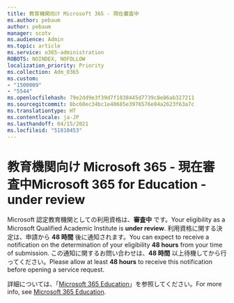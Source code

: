 ```yaml
---
title: 教育機関向け Microsoft 365 - 現在審査中
ms.author: pebaum
author: pebaum
manager: scotv
ms.audience: Admin
ms.topic: article
ms.service: o365-administration
ROBOTS: NOINDEX, NOFOLLOW
localization_priority: Priority
ms.collection: Adm_O365
ms.custom:
- "1500009"
- "5544"
ms.openlocfilehash: 79e2dd9e3f39d7f1038445d7739c8e86ab327211
ms.sourcegitcommit: 8bc60ec34bc1e40685e3976576e04a2623f63a7c
ms.translationtype: HT
ms.contentlocale: ja-JP
ms.lasthandoff: 04/15/2021
ms.locfileid: "51810453"
---
```

# <a name="microsoft-365-for-education---under-review"></a><span data-ttu-id="f528c-102">教育機関向け Microsoft 365 - 現在審査中</span><span class="sxs-lookup"><span data-stu-id="f528c-102">Microsoft 365 for Education - under review</span></span>

<span data-ttu-id="f528c-103">Microsoft 認定教育機関としての利用資格は、**審査中** です。</span><span class="sxs-lookup"><span data-stu-id="f528c-103">Your eligibility as a Microsoft Qualified Academic Institute is **under review**.</span></span> <span data-ttu-id="f528c-104">利用資格に関する決定は、申請から **48 時間** 後に通知されます。</span><span class="sxs-lookup"><span data-stu-id="f528c-104">You can expect to receive a notification on the determination of your eligibility **48 hours** from your time of submission.</span></span> <span data-ttu-id="f528c-105">この通知に関するお問い合わせは、**48 時間** 以上待機してから行ってください。</span><span class="sxs-lookup"><span data-stu-id="f528c-105">Please allow at least **48 hours** to receive this notification before opening a service request.</span></span>

<span data-ttu-id="f528c-106">詳細については、「[Microsoft 365 Education](https://www.microsoft.com/education/buy-license/microsoft365)」を参照してください。</span><span class="sxs-lookup"><span data-stu-id="f528c-106">For more info, see [Microsoft 365 Education](https://www.microsoft.com/education/buy-license/microsoft365).</span></span>
